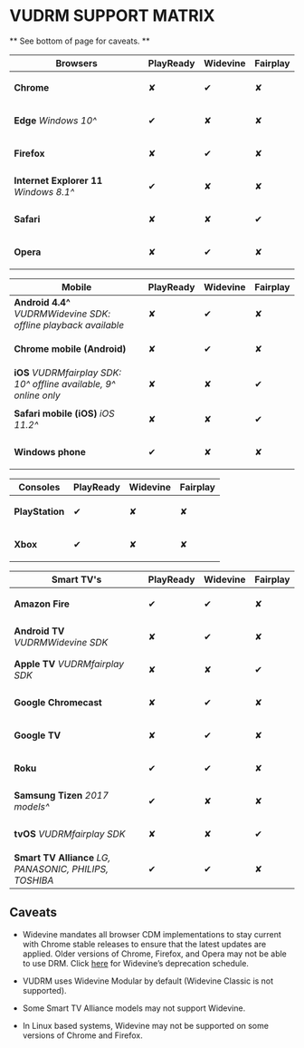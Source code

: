 # VUDRM SUPPORT MATRIX

** See bottom of page for caveats. **

| Browsers | PlayReady | Widevine | Fairplay |
|-|-|-|-|
| **Chrome** | <p>&#10008;</p> | <p>&#10004;</p> | <p>&#10008;</p> |
| **Edge** _Windows 10^_ | <p>&#10004;</p> | <p>&#10008;</p> | <p>&#10008;</p> |
| **Firefox** | <p>&#10008;</p> | <p>&#10004;</p> | <p>&#10008;</p> |
| **Internet Explorer 11** _Windows 8.1^_ | <p>&#10004;</p> | <p>&#10008;</p> | <p>&#10008;</p> |
| **Safari** | <p>&#10008;</p> | <p>&#10008;</p> | <p>&#10004;</p> |
| **Opera** | <p>&#10008;</p> | <p>&#10004;</p> | <p>&#10008;</p> |

| Mobile | PlayReady | Widevine | Fairplay |
|-|-|-|-|
| **Android 4.4^** _VUDRMWidevine SDK: offline playback available_ | <p>&#10008;</p> | <p>&#10004;</p> | <p>&#10008;</p> |
| **Chrome mobile (Android)** | <p>&#10008;</p> | <p>&#10004;</p> | <p>&#10008;</p> |
| **iOS** _VUDRMfairplay SDK: 10^ offline available, 9^ online only_ | <p>&#10008;</p> | <p>&#10008;</p> | <p>&#10004;</p> |
| **Safari mobile (iOS)** _iOS 11.2^_ | <p>&#10008;</p> | <p>&#10008;</p> | <p>&#10004;</p> |
| **Windows phone** | <p>&#10004;</p> | <p>&#10008;</p> | <p>&#10008;</p> |

| Consoles | PlayReady | Widevine | Fairplay |
|-|-|-|-|
| **PlayStation** | <p>&#10004;</p> | <p>&#10008;</p> | <p>&#10008;</p> |
| **Xbox** | <p>&#10004;</p> | <p>&#10008;</p> | <p>&#10008;</p> |

| Smart TV's | PlayReady | Widevine | Fairplay |
|-|-|-|-|
| **Amazon Fire** | <p>&#10004;</p> | <p>&#10004;</p> | <p>&#10008;</p> |
| **Android TV** _VUDRMWidevine SDK_ | <p>&#10008;</p> | <p>&#10004;</p> | <p>&#10008;</p> |
| **Apple TV** _VUDRMfairplay SDK_ | <p>&#10008;</p> | <p>&#10008;</p> | <p>&#10004;</p> |
| **Google Chromecast** | <p>&#10008;</p> | <p>&#10004;</p> | <p>&#10008;</p> |
| **Google TV** | <p>&#10008;</p> | <p>&#10004;</p> | <p>&#10008;</p> |
| **Roku** | <p>&#10004;</p> | <p>&#10004;</p> | <p>&#10008;</p> |
| **Samsung Tizen** _2017 models^_ | <p>&#10004;</p> | <p>&#10008;</p> | <p>&#10008;</p> |
| **tvOS** _VUDRMfairplay SDK_ | <p>&#10008;</p> | <p>&#10008;</p> | <p>&#10004;</p> |
| **Smart TV Alliance** _LG, PANASONIC, PHILIPS, TOSHIBA_ | <p>&#10004;</p> | <p>&#10004;</p> | <p>&#10008;</p> |

## Caveats
- Widevine mandates all browser CDM implementations to stay current with Chrome stable releases to ensure that the latest updates are applied. Older versions of Chrome, Firefox, and Opera may not be able to use DRM. Click [here](https://www.widevine.com/news) for Widevine’s deprecation schedule.

- VUDRM uses Widevine Modular by default (Widevine Classic is not supported).

- Some Smart TV Alliance models may not support Widevine.

- In Linux based systems, Widevine may not be supported on some versions of Chrome and Firefox.